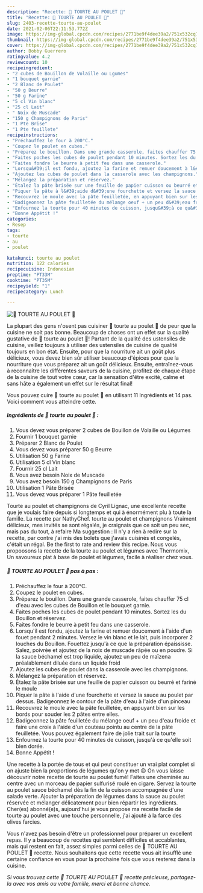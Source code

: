 ```yaml
---
description: "Recette: 🥮 TOURTE AU POULET 🥮"
title: "Recette: 🥮 TOURTE AU POULET 🥮"
slug: 2403-recette-tourte-au-poulet
date: 2021-02-06T22:11:53.772Z
image: https://img-global.cpcdn.com/recipes/2771be9f4dee39a2/751x532cq70/🥮-tourte-au-poulet-🥮-photo-principale-de-la-recette.jpg
thumbnail: https://img-global.cpcdn.com/recipes/2771be9f4dee39a2/751x532cq70/🥮-tourte-au-poulet-🥮-photo-principale-de-la-recette.jpg
cover: https://img-global.cpcdn.com/recipes/2771be9f4dee39a2/751x532cq70/🥮-tourte-au-poulet-🥮-photo-principale-de-la-recette.jpg
author: Bobby Guerrero
ratingvalue: 4.2
reviewcount: 10
recipeingredient:
- "2 cubes de Bouillon de Volaille ou Lgumes"
- "1 bouquet garnie"
- "2 Blanc de Poulet"
- "50 g Beurre"
- "50 g Farine"
- "5 cl Vin blanc"
- "25 cl Lait"
- " Noix de Muscade"
- "150 g Champignons de Paris"
- "1 Pte Brise"
- "1 Pte feuillete"
recipeinstructions:
- "Préchauffez le four à 200°C."
- "Coupez le poulet en cubes."
- "Préparez le bouillon. Dans une grande casserole, faites chauffer 75 cl d&#39;eau avec les cubes de Bouillon et le bouquet garnie."
- "Faites poches les cubes de poulet pendant 10 minutes. Sortez les du Bouillon et réservez."
- "Faites fondre le beurre à petit feu dans une casserole."
- "Lorsqu&#39;il est fondu, ajoutez la farine et remuer doucement à l&#39;aide d&#39;un fouet pendant 2 minutes. Versez le vin blanc et le lait, puis incorporer 2 louches du Bouillon. Fouettez jusqu&#39;à ce que la préparation épaississe. Salez, poivrée et ajoutez de la noix de muscade râpée ou en poudre. Si la sauce béchamel est trop liquide, ajoutez un peu de maïzena préalablement diluée dans un liquide froid"
- "Ajoutez les cubes de poulet dans la casserole avec les champignons."
- "Mélangez la préparation et réservez."
- "Étalez la pâte brisée sur une feuille de papier cuisson ou beurré et fariné le moule"
- "Piquer la pâte à l&#39;aide d&#39;une fourchette et versez la sauce au poulet par dessus. Badigeonnez le contour de la pâte d&#39;eau à l&#39;aide d&#39;un pinceau"
- "Recouvrez le moule avec la pâte feuilletée, en appuyant bien sur les bords pour souder les 2 pâtes entre elles."
- "Badigeonnez la pâte feuilletée du mélange oeuf + un peu d&#39;eau froide et faire une croix à l&#39;aide d&#39;un couteau pointu au centre de la pâte feuilletée. Vous pouvez également faire de jolie trait sur la tourte"
- "Enfournez la tourte pour 40 minutes de cuisson, jusqu&#39;à ce qu&#39;elle soit bien dorée."
- "Bonne Appétit !"
categories:
- Resep
tags:
- tourte
- au
- poulet

katakunci: tourte au poulet 
nutrition: 122 calories
recipecuisine: Indonesian
preptime: "PT33M"
cooktime: "PT35M"
recipeyield: "1"
recipecategory: Lunch

---
```



![🥮 TOURTE AU POULET 🥮](https://img-global.cpcdn.com/recipes/2771be9f4dee39a2/751x532cq70/🥮-tourte-au-poulet-🥮-photo-principale-de-la-recette.jpg)

La plupart des gens n'osent pas cuisiner 🥮 tourte au poulet 🥮 de peur que la cuisine ne soit pas bonne. Beaucoup de choses ont un effet sur la qualité gustative de 🥮 tourte au poulet 🥮! Partant de la qualité des ustensiles de cuisine, veillez toujours à utiliser des ustensiles de cuisine de qualité toujours en bon état. Ensuite, pour que la nourriture ait un goût plus délicieux, vous devez bien sûr utiliser beaucoup d'épices pour que la nourriture que vous préparez ait un goût délicieux. Ensuite, entraînez-vous à reconnaître les différentes saveurs de la cuisine, profitez de chaque étape de la cuisine de tout votre cœur, car la sensation d'être excité, calme et sans hâte a également un effet sur le résultat final!

<!--inarticleads1-->

Vous pouvez cuire 🥮 tourte au poulet 🥮 en utilisant 11 Ingrédients et 14 pas. Voici comment vous atteindre cette.

##### Ingrédients de 🥮 tourte au poulet 🥮 :

1. Vous devez vous préparer 2 cubes de Bouillon de Volaille ou Légumes
1. Fournir 1 bouquet garnie
1. Préparer 2 Blanc de Poulet
1. Vous devez vous préparer 50 g Beurre
1. Utilisation 50 g Farine
1. Utilisation 5 cl Vin blanc
1. Fournir 25 cl Lait
1. Vous avez besoin  Noix de Muscade
1. Vous avez besoin 150 g Champignons de Paris
1. Utilisation 1 Pâte Brisée
1. Vous devez vous préparer 1 Pâte feuilletée


Tourte au poulet et champignons de Cyril Lignac, une excellente recette que je voulais faire depuis si longtemps et qui à énormément plu à toute la famille. La recette par NathyChef. tourte au poulet et champignons Vraiment délicieux, mes invités se sont régalés, je craignais que ce soit un peu sec, mais pas du tout, à refaire Ma suggestion : Il n&#39;y a rien à redire sur la recette, par contre j&#39;ai mis des bolets que j&#39;avais cuisinés et congelés, c&#39;était un régal. Be the first to rate and review this recipe. Nous vous propoosons la recette de la tourte au poulet et légumes avec Thermomix, Un savoureux plat à base de poulet et légumes, facile à réaliser chez vous. 

<!--inarticleads2-->

##### 🥮 TOURTE AU POULET 🥮 pas à pas :

1. Préchauffez le four à 200°C.
1. Coupez le poulet en cubes.
1. Préparez le bouillon. Dans une grande casserole, faites chauffer 75 cl d&#39;eau avec les cubes de Bouillon et le bouquet garnie.
1. Faites poches les cubes de poulet pendant 10 minutes. Sortez les du Bouillon et réservez.
1. Faites fondre le beurre à petit feu dans une casserole.
1. Lorsqu&#39;il est fondu, ajoutez la farine et remuer doucement à l&#39;aide d&#39;un fouet pendant 2 minutes. Versez le vin blanc et le lait, puis incorporer 2 louches du Bouillon. Fouettez jusqu&#39;à ce que la préparation épaississe. Salez, poivrée et ajoutez de la noix de muscade râpée ou en poudre. Si la sauce béchamel est trop liquide, ajoutez un peu de maïzena préalablement diluée dans un liquide froid
1. Ajoutez les cubes de poulet dans la casserole avec les champignons.
1. Mélangez la préparation et réservez.
1. Étalez la pâte brisée sur une feuille de papier cuisson ou beurré et fariné le moule
1. Piquer la pâte à l&#39;aide d&#39;une fourchette et versez la sauce au poulet par dessus. Badigeonnez le contour de la pâte d&#39;eau à l&#39;aide d&#39;un pinceau
1. Recouvrez le moule avec la pâte feuilletée, en appuyant bien sur les bords pour souder les 2 pâtes entre elles.
1. Badigeonnez la pâte feuilletée du mélange oeuf + un peu d&#39;eau froide et faire une croix à l&#39;aide d&#39;un couteau pointu au centre de la pâte feuilletée. Vous pouvez également faire de jolie trait sur la tourte
1. Enfournez la tourte pour 40 minutes de cuisson, jusqu&#39;à ce qu&#39;elle soit bien dorée.
1. Bonne Appétit !


Une recette à la portée de tous et qui peut constituer un vrai plat complet si on ajuste bien la proportions de légumes qu&#39;on y met 😉 On vous laisse découvrir notre recette de tourte au poulet fumé! Faites une cheminée au centre avec un morceau de papier sulfurisé roulé en cigare. Servez la tourte au poulet sauce béchamel dès la fin de la cuisson accompagnée d&#39;une salade verte. Ajouter la préparation de légumes dans la sauce au poulet réservée et mélanger délicatement pour bien répartir les ingrédients. Cher(es) abonné(e)s, aujourd&#39;hui je vous propose ma recette facile de tourte au poulet avec une touche personnelle, j&#39;ai ajouté à la farce des olives farcies. 

<!--inarticleads1-->

<p>
Vous n'avez pas besoin d'être un professionnel pour préparer un excellent repas. Il y a beaucoup de recettes qui semblent difficiles et accablantes, mais qui restent en fait, assez simples parmi celles de 🥮 TOURTE AU POULET 🥮 recette. Nous souhaitons que cette recette vous ait insufflé une certaine confiance en vous pour la prochaine fois que vous resterez dans la cuisine.
</p>

<p>
<i>Si vous trouvez cette 🥮 TOURTE AU POULET 🥮 recette précieuse, partagez-la avec vos amis ou votre famille, merci et bonne chance.</i>
</p>

